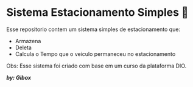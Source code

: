 # Sistema Estacionamento Simples 🚙

Esse repositorio contem um sistema simples de estacionamento que:

* Armazena
* Deleta
* Calcula o Tempo que o veiculo permaneceu no estacionamento

Obs: Esse sistema foi criado com base em um curso da plataforma DIO.

***by: Gibox***
